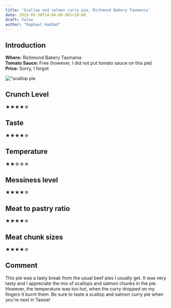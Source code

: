 ```yaml
---
title: 'Scallop and salmon curry pie, Richmond Bakery Tasmania'
date: 2019-05-30T14:04:00.001+10:00
draft: false
author: "Raphael Haddad"
---
```


## Introduction

**Where:** Richmond Bakery Tasmania  
**Tomato Sauce:** Free (however, I did not put tomato sauce on this pie)  
**Price:** Sorry, I forgot

!["scallop pie](/images/scallop-pie.jpg)

## Crunch Level

★★★★☆

## Taste

★★★★☆

## Temperature

★★☆☆☆

## Messiness level

★★★★☆

## Meat to pastry ratio

★★★★☆

## Meat chunk sizes

★★★★☆

## Comment

This pie was a tasty break from the usual beef pies I usually get. It was very
tasty and I appreciate the mix of scallops and salmon chunks in the pie.
However, the temperature was too hot, when the curry dropped on my fingers
it burnt them. Be sure to taste a scallop and salmon curry pie when
you're next in Tassie!
